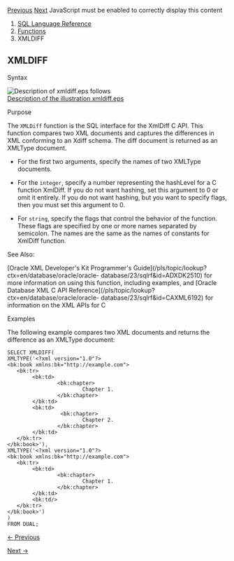 [Previous](XMLCONCAT.md) [Next](XMLELEMENT.md) JavaScript must be enabled
to correctly display this content

  1. [SQL Language Reference ](index.md)
  2. [Functions](Functions.md)
  3. XMLDIFF 

## XMLDIFF

Syntax

![Description of xmldiff.eps
follows](https://docs.oracle.com/en/database/oracle/oracle-database/23/sqlrf/img/xmldiff.gif)  
[Description of the illustration xmldiff.eps](img_text/xmldiff.md)

Purpose

The `XMLDiff` function is the SQL interface for the XmlDiff C API. This
function compares two XML documents and captures the differences in XML
conforming to an Xdiff schema. The diff document is returned as an XMLType
document.

  * For the first two arguments, specify the names of two XMLType documents.

  * For the `integer`, specify a number representing the hashLevel for a C function XmlDiff. If you do not want hashing, set this argument to 0 or omit it entirely. If you do not want hashing, but you want to specify flags, then you must set this argument to 0. 

  * For `string`, specify the flags that control the behavior of the function. These flags are specified by one or more names separated by semicolon. The names are the same as the names of constants for XmlDiff function. 

See Also:

[Oracle XML Developer's Kit Programmer's
Guide](/pls/topic/lookup?ctx=en/database/oracle/oracle-
database/23/sqlrf&id=ADXDK2510) for more information on using this function,
including examples, and [Oracle Database XML C API
Reference](/pls/topic/lookup?ctx=en/database/oracle/oracle-
database/23/sqlrf&id=CAXML6192) for information on the XML APIs for C

Examples

The following example compares two XML documents and returns the difference as
an XMLType document:

    
    
    SELECT XMLDIFF(
    XMLTYPE('<?xml version="1.0"?>
    <bk:book xmlns:bk="http://example.com">
       <bk:tr>
            <bk:td>
                    <bk:chapter>
                            Chapter 1.
                    </bk:chapter>
            </bk:td>
            <bk:td>
                     <bk:chapter>
                            Chapter 2.
                    </bk:chapter>
            </bk:td>
       </bk:tr>
    </bk:book>'),
    XMLTYPE('<?xml version="1.0"?>
    <bk:book xmlns:bk="http://example.com">
       <bk:tr>
            <bk:td>
                    <bk:chapter>
                            Chapter 1.
                    </bk:chapter>
            </bk:td>
            <bk:td/>
       </bk:tr>
    </bk:book>')
    )
    FROM DUAL; 


[← Previous](XMLCONCAT.md)

[Next →](XMLELEMENT.md)
